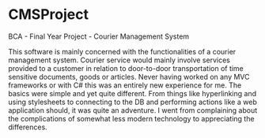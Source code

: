 # CMSProject
BCA - Final Year Project - Courier Management System

This software is mainly concerned with the functionalities of a courier management system.
Courier service would mainly involve services provided to a customer in relation to door-to-door transportation of time sensitive documents, goods or articles.
Never having worked on any MVC frameworks or with C# this was an entirely new experience for me. The basics were simple and yet quite different.
From things like hyperlinking and using stylesheets to connecting to the DB and performing actions like a web application should, it was quite an adventure.
I went from complaining about the complications of somewhat less modern technology to appreciating the differences.
